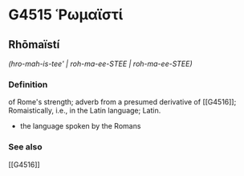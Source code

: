 # G4515 Ῥωμαϊστί

## Rhōmaïstí

_(hro-mah-is-tee' | roh-ma-ee-STEE | roh-ma-ee-STEE)_

### Definition

of Rome's strength; adverb from a presumed derivative of [[G4516]]; Romaistically, i.e., in the Latin language; Latin.

- the language spoken by the Romans

### See also

[[G4516]]

